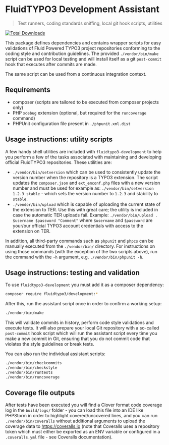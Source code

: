 FluidTYPO3 Development Assistant
================================

> Test runners, coding standards sniffing, local git hook scripts, utilities

[![Total Downloads](https://img.shields.io/packagist/dt/FluidTYPO3/development.svg?style=flat-square)](https://packagist.org/packages/FluidTYPO3/development)

This package defines dependencies and contains wrapper scripts for easy validations of Fluid Powered TYPO3 project repositories
conforming to the coding style and contribution guidelines. The provided `./vendor/bin/make` script can be used for local
testing and will install itself as a git `post-commit` hook that executes after commits are made.

The same script can be used from a continuous integration context.

Requirements
------------

* composer (scripts are tailored to be executed from composer projects only)
* PHP `xdebug` extension (optional, but required for the `runcoverage` command)
* PHPUnit configuration file present in `./phpunit.xml.dist`

Usage instructions: utility scripts
-----------------------------------

A few handy shell utilities are included with `fluidtypo3-development` to help you perform a few of the tasks associated with
maintaining and developing official FluidTYPO3 repositories. These utilities are:

* `./vendor/bin/setversion` which can be used to consistently update the version number when the repository is a TYPO3
  extension. The script updates the `composer.json` and `ext_emconf.php` files with a new version number and must be used
  for example as: `./vendor/bin/setversion 1.2.3 stable` - which sets the version number to `1.2.3` and stability to `stable`.
* `./vendor/bin/upload` which is capable of uploading the current state of the extension to TER. Use this with great care;
  the utility is included in case the automatic TER uploads fail. Example: `./vendor/bin/upload . $username $password "Comment"`
  where `$username` and `$password` are your/our official TYPO3 account credentials with access to the extension on TER.

In addition, all third-party commands such as `phpunit` and `phpcs` can be manually executed from the `./vendor/bin/` directory.
For instructions on using those commands (with the exception of the two scripts above), run the command with the `-h` argument,
e.g. `./vendor/bin/phpunit -h`.

Usage instructions: testing and validation
------------------------------------------

To use `fluidtypo3-development` you must add it as a composer dependency:

```bash
composer require fluidtypo3/development:*
```

After this, run the assistant script once in order to confirm a working setup:

```bash
./vendor/bin/make
```

This will validate commits in history, perform code style validations and execute tests. It will also prepare your local Git
repository with a so-called `post-commit` hook script which will run the assistant script every time you make a new commit in Git,
ensuring that you do not commit code that violates the style guidelines or break tests.

You can also run the individual assistant scripts:

```bash
./vendor/bin/checkcommits
./vendor/bin/checkstyle
./vendor/bin/runtests
./vendor/bin/runcoverage
```

Coverage file outputs
---------------------

After tests have been executed you will find a Clover format code coverage log in the `build/logs/` folder - you can load this
file into an IDE like PHPStorm in order to highlight covered/uncovered lines, and you can run `./vendor/bin/coveralls` without
additional arguments to upload the coverage data to https://coveralls.io (note that Coveralls uses a repository token which
must either be exported as an ENV variable or configured in a `.coveralls.yml` file - see Coveralls documentation).
